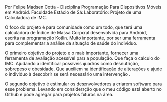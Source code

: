 Por Felipe Madsen Cotta  - Disciplina Programação Para Dispositivos Móveis em Android. Faculdade Estácio de Sá: Laboratório: Projeto de uma Calculadora de IMC.

O foco do projeto é para comunidade como um todo, que terá uma calculadora de Índice de Massa Corporal desenvolvida para Android, escrita na programação Kotlin. Muito importante, por ser uma ferramenta para complementar a análise da situação de saúde do individuo.

O primeiro objetivo do projeto e o mais importante, fornecer uma ferramenta de avaliação acessível para a população.  Que faça o calculo do IMC. Ajudando a identificar possíveis quadros como desnutrição, sobrepeso e obesidade. Que auxiliem na identificação de alterações e ajude o individuo à descobrir se será necessário uma intervenção .

O segundo objetivo é estimular os desenvolvedores a criarem software para esse problema.  Levando em consideração que o meu código está aberto no Github e pode agregar para projetos futuros na área.


